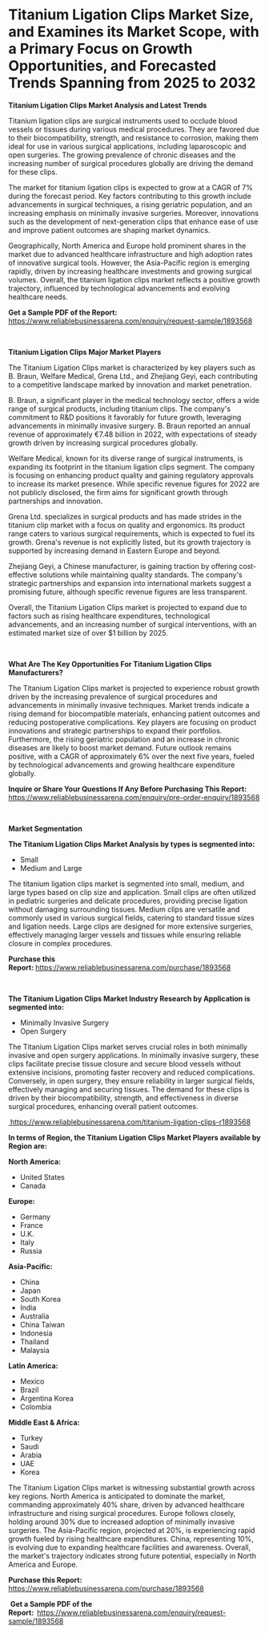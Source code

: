 <p><h1>Titanium Ligation Clips Market Size, and Examines its Market Scope, with a Primary Focus on Growth Opportunities, and Forecasted Trends Spanning from 2025 to 2032</h1></p><p><strong>Titanium Ligation Clips Market Analysis and Latest Trends</strong></p>
<p><p>Titanium ligation clips are surgical instruments used to occlude blood vessels or tissues during various medical procedures. They are favored due to their biocompatibility, strength, and resistance to corrosion, making them ideal for use in various surgical applications, including laparoscopic and open surgeries. The growing prevalence of chronic diseases and the increasing number of surgical procedures globally are driving the demand for these clips.</p><p>The market for titanium ligation clips is expected to grow at a CAGR of 7% during the forecast period. Key factors contributing to this growth include advancements in surgical techniques, a rising geriatric population, and an increasing emphasis on minimally invasive surgeries. Moreover, innovations such as the development of next-generation clips that enhance ease of use and improve patient outcomes are shaping market dynamics. </p><p>Geographically, North America and Europe hold prominent shares in the market due to advanced healthcare infrastructure and high adoption rates of innovative surgical tools. However, the Asia-Pacific region is emerging rapidly, driven by increasing healthcare investments and growing surgical volumes. Overall, the titanium ligation clips market reflects a positive growth trajectory, influenced by technological advancements and evolving healthcare needs.</p></p>
<p><strong>Get a Sample PDF of the Report:&nbsp;</strong> <a href="https://www.reliablebusinessarena.com/enquiry/request-sample/1893568?utm_campaign=2822&utm_medium=2&utm_source=Github&utm_content=ia&utm_term=13042025&utm_id=titanium-ligation-clips">https://www.reliablebusinessarena.com/enquiry/request-sample/1893568</a></p>
<p>&nbsp;</p>
<p><strong>Titanium Ligation Clips Major Market Players</strong></p>
<p><p>The Titanium Ligation Clips market is characterized by key players such as B. Braun, Welfare Medical, Grena Ltd., and Zhejiang Geyi, each contributing to a competitive landscape marked by innovation and market penetration.</p><p>B. Braun, a significant player in the medical technology sector, offers a wide range of surgical products, including titanium clips. The company's commitment to R&D positions it favorably for future growth, leveraging advancements in minimally invasive surgery. B. Braun reported an annual revenue of approximately €7.48 billion in 2022, with expectations of steady growth driven by increasing surgical procedures globally.</p><p>Welfare Medical, known for its diverse range of surgical instruments, is expanding its footprint in the titanium ligation clips segment. The company is focusing on enhancing product quality and gaining regulatory approvals to increase its market presence. While specific revenue figures for 2022 are not publicly disclosed, the firm aims for significant growth through partnerships and innovation.</p><p>Grena Ltd. specializes in surgical products and has made strides in the titanium clip market with a focus on quality and ergonomics. Its product range caters to various surgical requirements, which is expected to fuel its growth. Grena's revenue is not explicitly listed, but its growth trajectory is supported by increasing demand in Eastern Europe and beyond.</p><p>Zhejiang Geyi, a Chinese manufacturer, is gaining traction by offering cost-effective solutions while maintaining quality standards. The company's strategic partnerships and expansion into international markets suggest a promising future, although specific revenue figures are less transparent.</p><p>Overall, the Titanium Ligation Clips market is projected to expand due to factors such as rising healthcare expenditures, technological advancements, and an increasing number of surgical interventions, with an estimated market size of over $1 billion by 2025.</p></p>
<p>&nbsp;</p>
<p><strong>What Are The Key Opportunities For Titanium Ligation Clips Manufacturers?</strong></p>
<p><p>The Titanium Ligation Clips market is projected to experience robust growth driven by the increasing prevalence of surgical procedures and advancements in minimally invasive techniques. Market trends indicate a rising demand for biocompatible materials, enhancing patient outcomes and reducing postoperative complications. Key players are focusing on product innovations and strategic partnerships to expand their portfolios. Furthermore, the rising geriatric population and an increase in chronic diseases are likely to boost market demand. Future outlook remains positive, with a CAGR of approximately 6% over the next five years, fueled by technological advancements and growing healthcare expenditure globally.</p></p>
<p><strong>Inquire or Share Your Questions If Any Before Purchasing This Report:</strong> <a href="https://www.reliablebusinessarena.com/enquiry/pre-order-enquiry/1893568?utm_campaign=2822&utm_medium=2&utm_source=Github&utm_content=ia&utm_term=13042025&utm_id=titanium-ligation-clips">https://www.reliablebusinessarena.com/enquiry/pre-order-enquiry/1893568</a></p>
<p>&nbsp;</p>
<p><strong>Market Segmentation</strong></p>
<p><strong>The Titanium Ligation Clips Market Analysis by types is segmented into:</strong></p>
<p><ul><li>Small</li><li>Medium and Large</li></ul></p>
<p><p>The titanium ligation clips market is segmented into small, medium, and large types based on clip size and application. Small clips are often utilized in pediatric surgeries and delicate procedures, providing precise ligation without damaging surrounding tissues. Medium clips are versatile and commonly used in various surgical fields, catering to standard tissue sizes and ligation needs. Large clips are designed for more extensive surgeries, effectively managing larger vessels and tissues while ensuring reliable closure in complex procedures.</p></p>
<p><strong>Purchase this Report:&nbsp;</strong><a href="https://www.reliablebusinessarena.com/purchase/1893568?utm_campaign=2822&utm_medium=2&utm_source=Github&utm_content=ia&utm_term=13042025&utm_id=titanium-ligation-clips">https://www.reliablebusinessarena.com/purchase/1893568</a></p>
<p>&nbsp;</p>
<p><strong>The Titanium Ligation Clips Market Industry Research by Application is segmented into:</strong></p>
<p><ul><li>Minimally Invasive Surgery</li><li>Open Surgery</li></ul></p>
<p><p>The Titanium Ligation Clips market serves crucial roles in both minimally invasive and open surgery applications. In minimally invasive surgery, these clips facilitate precise tissue closure and secure blood vessels without extensive incisions, promoting faster recovery and reduced complications. Conversely, in open surgery, they ensure reliability in larger surgical fields, effectively managing and securing tissues. The demand for these clips is driven by their biocompatibility, strength, and effectiveness in diverse surgical procedures, enhancing overall patient outcomes.</p></p>
<p><a href="https://www.reliablebusinessarena.com/titanium-ligation-clips-r1893568?utm_campaign=2822&utm_medium=2&utm_source=Github&utm_content=ia&utm_term=13042025&utm_id=titanium-ligation-clips">&nbsp;https://www.reliablebusinessarena.com/titanium-ligation-clips-r1893568</a></p>
<p><strong>In terms of Region, the Titanium Ligation Clips Market Players available by Region are:</strong></p>
<p>
    <p> <strong> North America: </strong>
        <ul>
            <li>United States</li>
            <li>Canada</li>
        </ul>
        </p> 
    <p> <strong> Europe: </strong>
        <ul>
            <li>Germany</li>
            <li>France</li>
            <li>U.K.</li>
            <li>Italy</li>
            <li>Russia</li>
        </ul>
        </p> 
    <p> <strong> Asia-Pacific: </strong>
        <ul>
            <li>China</li>
            <li>Japan</li>
            <li>South Korea</li>
            <li>India</li>
            <li>Australia</li>
            <li>China Taiwan</li>
            <li>Indonesia</li>
            <li>Thailand</li>
            <li>Malaysia</li>
        </ul>
        </p> 
    <p> <strong> Latin America: </strong>
        <ul>
            <li>Mexico</li>
            <li>Brazil</li>
            <li>Argentina Korea</li>
            <li>Colombia</li>
        </ul>
        </p> 
    <p> <strong> Middle East & Africa: </strong>
        <ul>
            <li>Turkey</li>
            <li>Saudi</li>
            <li>Arabia</li>
            <li>UAE</li>
            <li>Korea</li>
        </ul>
    </p>
    </p>
<p><p>The Titanium Ligation Clips market is witnessing substantial growth across key regions. North America is anticipated to dominate the market, commanding approximately 40% share, driven by advanced healthcare infrastructure and rising surgical procedures. Europe follows closely, holding around 30% due to increased adoption of minimally invasive surgeries. The Asia-Pacific region, projected at 20%, is experiencing rapid growth fueled by rising healthcare expenditures. China, representing 10%, is evolving due to expanding healthcare facilities and awareness. Overall, the market's trajectory indicates strong future potential, especially in North America and Europe.</p></p>
<p><strong>Purchase this Report: </strong><a href="https://www.reliablebusinessarena.com/purchase/1893568?utm_campaign=2822&utm_medium=2&utm_source=Github&utm_content=ia&utm_term=13042025&utm_id=titanium-ligation-clips">https://www.reliablebusinessarena.com/purchase/1893568</a></p>
<p>&nbsp;<strong>Get a Sample PDF of the Report:&nbsp;&nbsp;</strong><a href="https://www.reliablebusinessarena.com/enquiry/request-sample/1893568?utm_campaign=2822&utm_medium=2&utm_source=Github&utm_content=ia&utm_term=13042025&utm_id=titanium-ligation-clips">https://www.reliablebusinessarena.com/enquiry/request-sample/1893568</a></p>
<p><strong></strong></p>
<p><p></p><p></p><p></p></p>